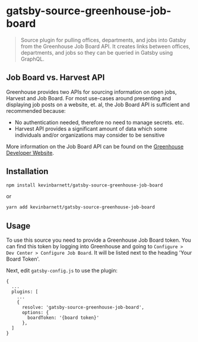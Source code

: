 # gatsby-source-greenhouse-job-board
> Source plugin for pulling offices, departments, and jobs into Gatsby from the Greenhouse Job Board API. It creates links between offices, departments, and jobs so they can be queried in Gatsby using GraphQL.

## Job Board vs. Harvest API

Greenhouse provides two APIs for sourcing information on open jobs, Harvest and Job Board. For most use-cases around presenting and displaying job posts on a website, et. al, the Job Board API is sufficient and recommended because:

-   No authentication needed, therefore no need to manage secrets. etc.
-   Harvest API provides a significant amount of data which some individuals and/or organizations may consider to be sensitive

More information on the Job Board API can be found on the [Greenhouse Developer Website](https://developers.greenhouse.io/job-board.html).

## Installation

```bash
npm install kevinbarnett/gatsby-source-greenhouse-job-board
```

or

```bash
yarn add kevinbarnett/gatsby-source-greenhouse-job-board
```

## Usage

To use this source you need to provide a Greenhouse Job Board token. You can find this token by logging into Greenhouse and going to `Configure > Dev Center > Configure Job Board`. It will be listed next to the heading 'Your Board Token'.

Next, edit `gatsby-config.js` to use the plugin:

```
{
  ...
  plugins: [
    ...
    {
      resolve: 'gatsby-source-greenhouse-job-board',
      options: {
        boardToken: '{board token}'
      },
  ]
}
```

